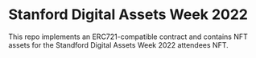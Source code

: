 # Stanford Digital Assets Week 2022

This repo implements an ERC721-compatible contract and contains NFT assets for the Standford Digital Assets Week 2022 attendees NFT. 